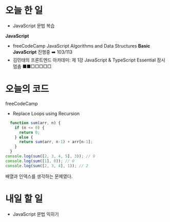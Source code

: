 # 오늘 한 일

- JavaScript 문법 복습

<strong>JavaScript</strong>

- freeCodeCamp JavaScript Algorithms and Data Structures <b>Basic JavaScript</b> 진행중 ➡️ 103/113
- 김민태의 프론트엔드 아카데미: 제 1강 JavaScript & TypeScript Essential 잠시 멈춤 ■■□□□□□

# 오늘의 코드
freeCodeCamp  
- Replace Loops using Recursion

```js
  function sum(arr, n) {
    if (n <= 0) {
      return 0;
    } else {
      return sum(arr, n-1) + arr[n-1];
    }
  }
console.log(sum([2, 3, 4, 5], 3)); // 9
console.log(sum([1], 0)); // 0
console.log(sum([2, 3, 4], 1)); // 2
```
배열과 인덱스를 생각하는 문제였다.

# 내일 할 일

- JavaScript 문법 익히기

